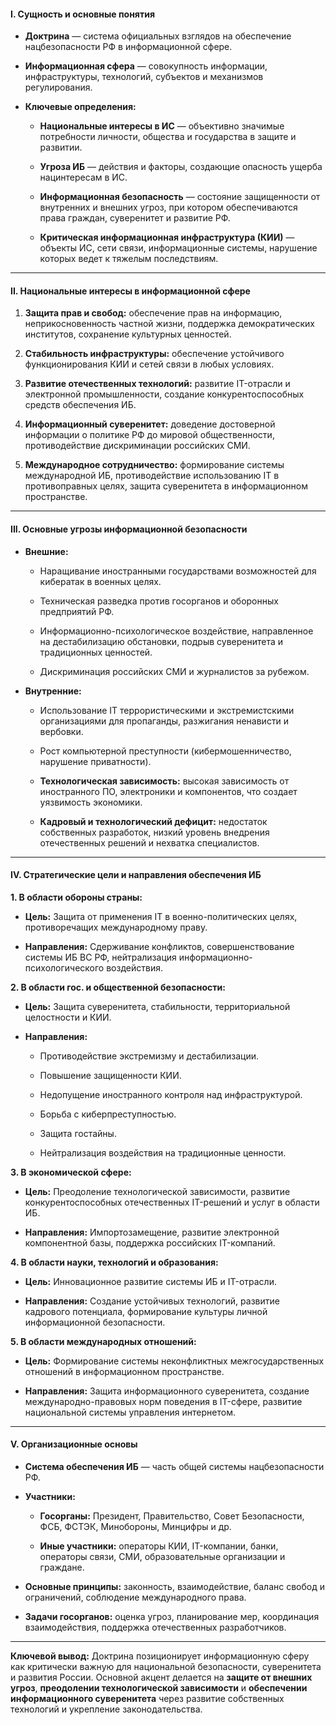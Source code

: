 
#### **I. Сущность и основные понятия**

- **Доктрина** — система официальных взглядов на обеспечение нацбезопасности РФ в информационной сфере.
    
- **Информационная сфера** — совокупность информации, инфраструктуры, технологий, субъектов и механизмов регулирования.
    
- **Ключевые определения:**
    
    - **Национальные интересы в ИС** — объективно значимые потребности личности, общества и государства в защите и развитии.
        
    - **Угроза ИБ** — действия и факторы, создающие опасность ущерба нацинтересам в ИС.
        
    - **Информационная безопасность** — состояние защищенности от внутренних и внешних угроз, при котором обеспечиваются права граждан, суверенитет и развитие РФ.
        
    - **Критическая информационная инфраструктура (КИИ)** — объекты ИС, сети связи, информационные системы, нарушение которых ведет к тяжелым последствиям.
        

---

#### **II. Национальные интересы в информационной сфере**

1. **Защита прав и свобод:** обеспечение прав на информацию, неприкосновенность частной жизни, поддержка демократических институтов, сохранение культурных ценностей.
    
2. **Стабильность инфраструктуры:** обеспечение устойчивого функционирования КИИ и сетей связи в любых условиях.
    
3. **Развитие отечественных технологий:** развитие IT-отрасли и электронной промышленности, создание конкурентоспособных средств обеспечения ИБ.
    
4. **Информационный суверенитет:** доведение достоверной информации о политике РФ до мировой общественности, противодействие дискриминации российских СМИ.
    
5. **Международное сотрудничество:** формирование системы международной ИБ, противодействие использованию IT в противоправных целях, защита суверенитета в информационном пространстве.
    

---

#### **III. Основные угрозы информационной безопасности**

- **Внешние:**
    
    - Наращивание иностранными государствами возможностей для кибератак в военных целях.
        
    - Техническая разведка против госорганов и оборонных предприятий РФ.
        
    - Информационно-психологическое воздействие, направленное на дестабилизацию обстановки, подрыв суверенитета и традиционных ценностей.
        
    - Дискриминация российских СМИ и журналистов за рубежом.
        
- **Внутренние:**
    
    - Использование IT террористическими и экстремистскими организациями для пропаганды, разжигания ненависти и вербовки.
        
    - Рост компьютерной преступности (кибермошенничество, нарушение приватности).
        
    - **Технологическая зависимость:** высокая зависимость от иностранного ПО, электроники и компонентов, что создает уязвимость экономики.
        
    - **Кадровый и технологический дефицит:** недостаток собственных разработок, низкий уровень внедрения отечественных решений и нехватка специалистов.
        

---

#### **IV. Стратегические цели и направления обеспечения ИБ**

**1. В области обороны страны:**

- **Цель:** Защита от применения IT в военно-политических целях, противоречащих международному праву.
    
- **Направления:** Сдерживание конфликтов, совершенствование системы ИБ ВС РФ, нейтрализация информационно-психологического воздействия.
    

**2. В области гос. и общественной безопасности:**

- **Цель:** Защита суверенитета, стабильности, территориальной целостности и КИИ.
    
- **Направления:**
    
    - Противодействие экстремизму и дестабилизации.
        
    - Повышение защищенности КИИ.
        
    - Недопущение иностранного контроля над инфраструктурой.
        
    - Борьба с киберпреступностью.
        
    - Защита гостайны.
        
    - Нейтрализация воздействия на традиционные ценности.
        

**3. В экономической сфере:**

- **Цель:** Преодоление технологической зависимости, развитие конкурентоспособных отечественных IT-решений и услуг в области ИБ.
    
- **Направления:** Импортозамещение, развитие электронной компонентной базы, поддержка российских IT-компаний.
    

**4. В области науки, технологий и образования:**

- **Цель:** Инновационное развитие системы ИБ и IT-отрасли.
    
- **Направления:** Создание устойчивых технологий, развитие кадрового потенциала, формирование культуры личной информационной безопасности.
    

**5. В области международных отношений:**

- **Цель:** Формирование системы неконфликтных межгосударственных отношений в информационном пространстве.
    
- **Направления:** Защита информационного суверенитета, создание международно-правовых норм поведения в IT-сфере, развитие национальной системы управления интернетом.
    

---

#### **V. Организационные основы**

- **Система обеспечения ИБ** — часть общей системы нацбезопасности РФ.
    
- **Участники:**
    
    - **Госорганы:** Президент, Правительство, Совет Безопасности, ФСБ, ФСТЭК, Минобороны, Минцифры и др.
        
    - **Иные участники:** операторы КИИ, IT-компании, банки, операторы связи, СМИ, образовательные организации и граждане.
        
- **Основные принципы:** законность, взаимодействие, баланс свобод и ограничений, соблюдение международного права.
    
- **Задачи госорганов:** оценка угроз, планирование мер, координация взаимодействия, поддержка отечественных разработчиков.
    

---

**Ключевой вывод:** Доктрина позиционирует информационную сферу как критически важную для национальной безопасности, суверенитета и развития России. Основной акцент делается на **защите от внешних угроз**, **преодолении технологической зависимости** и **обеспечении информационного суверенитета** через развитие собственных технологий и укрепление законодательства.